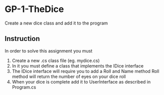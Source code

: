 # GP-1-TheDice
Create a new dice class and add it to the program

## Instruction
In order to solve this assignment you must
1. Create a new .cs class file (eg. mydice.cs)
2. In it you must define a class that implements the IDice interface
3. The IDice interface will require you to add a Roll and Name method
	Roll method will return the number of eyes on your dice roll 
4. When your dice is complete add it to UserInterface as described in Program.cs